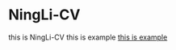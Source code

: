 # NingLi-CV
this is NingLi-CV
this is example
[this is example](/visualization%20group/AmazonBooks_DRL-OSG_group_visualization.html)